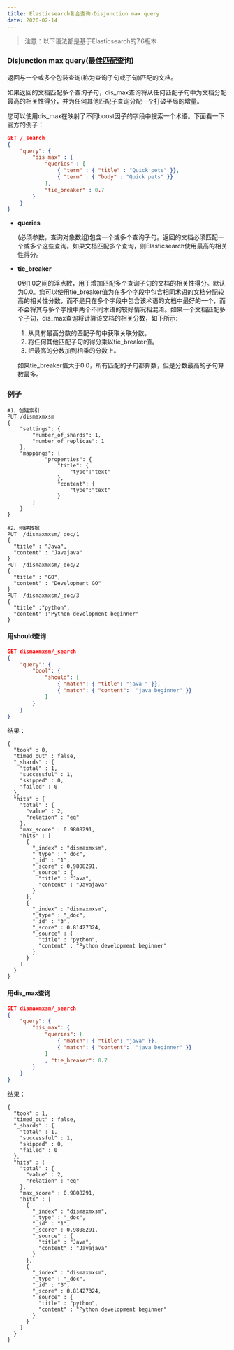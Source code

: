 ```yaml
---
title: Elasticsearch复合查询-Disjunction max query
date: 2020-02-14
---
```


> 注意：以下语法都是基于Elasticsearch的7.6版本

### Disjunction max query(最佳匹配查询)

返回与一个或多个包装查询(称为查询子句或子句)匹配的文档。

如果返回的文档匹配多个查询子句，dis_max查询将从任何匹配子句中为文档分配最高的相关性得分，并为任何其他匹配子查询分配一个打破平局的增量。

您可以使用dis_max在映射了不同boost因子的字段中搜索一个术语。下面看一下官方的例子：

```json
GET /_search
{
    "query": {
        "dis_max" : {
            "queries" : [
                { "term" : { "title" : "Quick pets" }},
                { "term" : { "body" : "Quick pets" }}
            ],
            "tie_breaker" : 0.7
        }
    }
}
```

- **queries**

  (必须参数，查询对象数组)包含一个或多个查询子句。返回的文档必须匹配一个或多个这些查询。如果文档匹配多个查询，则Elasticsearch使用最高的相关性得分。

- **tie_breaker**

  0到1.0之间的浮点数，用于增加匹配多个查询子句的文档的相关性得分。默认为0.0。您可以使用tie_breaker值为在多个字段中包含相同术语的文档分配较高的相关性分数，而不是只在多个字段中包含该术语的文档中最好的一个，而不会将其与多个字段中两个不同术语的较好情况相混淆。如果一个文档匹配多个子句，dis_max查询将计算该文档的相关分数，如下所示:

  1. 从具有最高分数的匹配子句中获取关联分数。
  2. 将任何其他匹配子句的得分乘以tie_breaker值。
  3. 把最高的分数加到相乘的分数上。

  如果tie_breaker值大于0.0，所有匹配的子句都算数，但是分数最高的子句算数最多。

### 例子

```
#1、创建索引
PUT /dismaxmxsm
{
    "settings": {
        "number_of_shards": 1,
        "number_of_replicas": 1
    },
    "mappings": {
            "properties": {
                "title": {
                    "type":"text"
                },
                "content": {
                    "type":"text"
                }
        }
    }
}

#2、创建数据
PUT  /dismaxmxsm/_doc/1 
{
  "title" : "Java",  
  "content" : "Javajava" 
}
PUT  /dismaxmxsm/_doc/2
{
  "title" : "GO", 
  "content" : "Development GO"
}
PUT  /dismaxmxsm/_doc/3
{
  "title" :"python", 
  "content" :"Python development beginner"
}
```

#### 用should查询

```json
GET dismaxmxsm/_search
{
    "query": {
        "bool": {
            "should": [
                { "match": { "title": "java " }},
                { "match": { "content":  "java beginner" }}
            ]
        }
    }
}
```

结果：

```
{
  "took" : 0,
  "timed_out" : false,
  "_shards" : {
    "total" : 1,
    "successful" : 1,
    "skipped" : 0,
    "failed" : 0
  },
  "hits" : {
    "total" : {
      "value" : 2,
      "relation" : "eq"
    },
    "max_score" : 0.9808291,
    "hits" : [
      {
        "_index" : "dismaxmxsm",
        "_type" : "_doc",
        "_id" : "1",
        "_score" : 0.9808291,
        "_source" : {
          "title" : "Java",
          "content" : "Javajava"
        }
      },
      {
        "_index" : "dismaxmxsm",
        "_type" : "_doc",
        "_id" : "3",
        "_score" : 0.81427324,
        "_source" : {
          "title" : "python",
          "content" : "Python development beginner"
        }
      }
    ]
  }
}
```

#### 用dis_max查询

```json
GET dismaxmxsm/_search
{
    "query": {
        "dis_max": {
            "queries": [
                { "match": { "title": "java" }},
                { "match": { "content":  "java beginner" }}
            ]
            , "tie_breaker": 0.7
        }
    }
}
```

结果：

```
{
  "took" : 1,
  "timed_out" : false,
  "_shards" : {
    "total" : 1,
    "successful" : 1,
    "skipped" : 0,
    "failed" : 0
  },
  "hits" : {
    "total" : {
      "value" : 2,
      "relation" : "eq"
    },
    "max_score" : 0.9808291,
    "hits" : [
      {
        "_index" : "dismaxmxsm",
        "_type" : "_doc",
        "_id" : "1",
        "_score" : 0.9808291,
        "_source" : {
          "title" : "Java",
          "content" : "Javajava"
        }
      },
      {
        "_index" : "dismaxmxsm",
        "_type" : "_doc",
        "_id" : "3",
        "_score" : 0.81427324,
        "_source" : {
          "title" : "python",
          "content" : "Python development beginner"
        }
      }
    ]
  }
}

```

